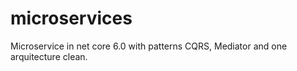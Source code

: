 # microservices
Microservice in net core 6.0 with patterns CQRS, Mediator and one arquitecture clean.
